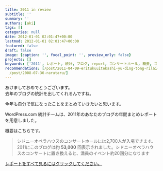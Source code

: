```yaml
---
title: 2011 in review
subtitle: ''
summary: ''
authors: [aki]
tags: []
categories: null
date: 2012-01-01 02:01:47+00:00
lastmod: 2012-01-01 02:01:47+00:00
featured: false
draft: false
image: {caption: '', focal_point: '', preview_only: false}
projects: []
keywords: ['2011', レポート, 統計, ブログ, report, コンサートホール, 概要, コンサート, wordpress, 年間]
recommendations: [/post/2011-04-09-eritukuuitekashi-yu-ding-tong-rilai-ri/, /post/2016-12-30-2016nian-mai-tuteyokatutamono-10xuan/,
  /post/2008-07-30-narutaru/]
---
```

あけましておめでとうございます。  
去年のブログの統計を出してくれるんですね。

今年も自分で気になったことをまとめていきたいと思います。 

WordPress.com 統計チームは、2011年のあなたのブログの年間まとめレポートを用意しました。

概要はこちらです。

> シドニーオペラハウスのコンサートホールには2,700人が入場できます。2011にこのブログは約 **53,000** 回表示されました。シドニーオペラハウスのコンサートに置き換えると、満員のイベント約20回分になります

[レポートをすべて見るにはクリックしてください。](/2011/annual-report/)
